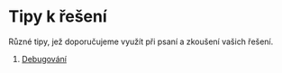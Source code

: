 # Tipy k řešení

Různé tipy, jež doporučujeme využít při psaní a zkoušení vašich řešení.

1. [Debugování](/studijni-materialy/03-tipy-k-reseni/01-debugovani)